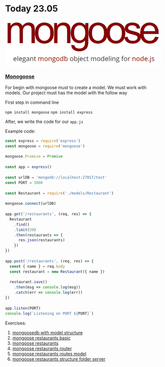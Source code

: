 
# Today 23.05


[![mongoose](img/mongoose.png)](http://mongoosejs.com/)


### [Monogoose](http://mongoosejs.com/)


For begin with mongoose must to create a model.
We must work with models.
Our project must has the model with the follow way

First step in command line

``npm install mongoose``
``npm install express``

After, we write the code for our ``app.js``

Example code:

```javascript
const express = require('express')
const mongoose = require('mongoose')

mongoose.Promise = Promise

const app = express()

const urlDB = 'mongodb://localhost:27017/test'
const PORT = 3000

const Restaurant = require('./models/Restaurant')

mongoose.connect(urlDB)

app.get('/restaurants', (req, res) => {
  Restaurant
    .find()
    .limit(20)
    .then(restaurants => {
      res.json(restaurants)
    })
})

app.post('/restaurants', (req, res) => {
  const { name } = req.body
  const restaurant = new Restaurant({ name })

  restaurant.save()
    .then(msg => console.log(msg))
    .catch(err => console.log(err))
})

app.listen(PORT)
console.log(`Listening on PORT ${PORT}`)
```

Exercises:

1. [mongoosedb with model structure](demo_mongoosedb)
1. [mongoose restaurants basic](emo-mongoose-restaurants_basic)
1. [mongoose restaurants](demo-mongoose-restaurants)
1. [mongoose restaurants router](demo-mongoose-restaurants_router)
1. [mongoose restaurants routes model](mongoose-restaurants_routes_model)
1. [mongoose restaurants structure folder server](mongoose-restaurants_structure_folder_server)
